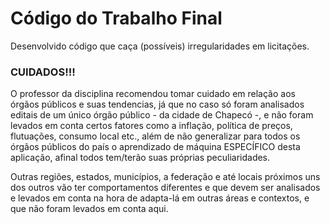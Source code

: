 # Código do Trabalho Final

Desenvolvido código que caça (possíveis) irregularidades em licitações.

### CUIDADOS!!!

O professor da disciplina recomendou tomar cuidado em relação aos órgãos públicos e suas tendencias, já que no caso só foram analisados editais de um único órgão público - da cidade de Chapecó -, e não foram levados em conta certos fatores como a inflação, política de preços, flutuações, consumo local etc., além de não generalizar para todos os órgãos públicos do país o aprendizado de máquina ESPECÍFICO desta aplicação, afinal todos tem/terão suas próprias peculiaridades.

Outras regiões, estados, municípios, a federação e até locais próximos uns dos outros vão ter comportamentos diferentes e que devem ser analisados e levados em conta na hora de adapta-lá em outras áreas e contextos, e que não foram levados em conta aqui.
